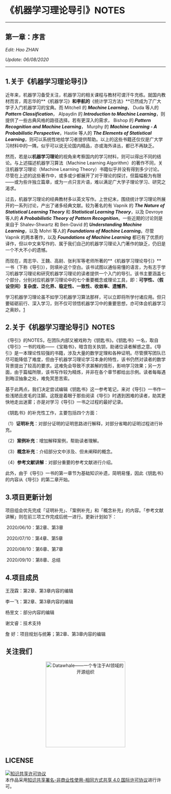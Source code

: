 # 《机器学习理论导引》NOTES

---

## 第一章：序言

*Edit: Hao ZHAN*

*Update: 06/08/2020*

---

## 1.关于《机器学习理论导引》

近年来，机器学习备受关注，机器学习的相关课程与教材可谓汗牛充栋。就国内教材而言，周志华的**《机器学习》**和李航的**《统计学习方法》**已然成为了广大学子入门机器学习的宝典。而 Mitchell 的 ***Machine Learning***， Duda 等人的 ***Pattern Classification***， Alpaydin 的 ***Introduction to Machine Learning***，则提供了一些古典风格的路径选择。若有更深入的需求， Bishop 的 ***Pattern Recognition and Machine Learning***， Murphy 的 ***Machine Learning - A Probabilistic Perspective***，Hastie 等人的 ***The Elements of Statistical Learning***，则可以系统性地给学习者提供帮助。以上的这些书籍还仅仅是广大学习材料中的一隅，似乎可以说无论国内精品，亦或海外译丛，都已不再缺乏。

然而，若是以**机器学习理论**的视角来考察国内的学习材料，则可以得出不同的结论。与上述描述机器学习算法（Machine Learning Algorithm）的著作不同，关注机器学习理论（Machine Learning Theory）书籍似乎并没有得到多少讨论。尽管在上述的这些著作中，或多或少都展开了对于理论的探讨，但篇幅极为有限——或为些许独立篇章，或为一点只言片语，难以满足广大学子理论学习、研究之渴求。

过去，机器学习理论的经典教材多以英文写作。上世纪末，围绕统计学习理论所展开的一系列讨论，产出了诸多经典文献。较为著名的有 Vapnik 的 ***The Nature of Statistical Learning Theory*** 和 ***Statistical Learning Theory***，以及 Devroye 等人的 ***A Probabilistic Theory of Pattern Recognition***。一些近期的讨论则是来自于 Shalev-Shwartz 和 Ben-David 的 ***Understanding Machine Learning***，以及 Mohri 等人的 ***Foundations of Machine Learning***。尽管 Vapnik 的两本著作，以及 ***Foundations of Machine Learning*** 都已有了优质的译作，但以中文来写作的、属于我们自己的机器学习理论入门著作的缺乏，仍旧是一个不大不小的遗憾。

而现在，周志华、王魏、高尉、张利军等老师所著的**《机器学习理论导引》**一书（下称《导引》），则填补这个空白。该书试图以通俗易懂的语言，为有志于学习机器学习理论和研究机器学习理论的读者提供一个入门的导引。该书主要涵盖七个部分，分别对应机器学习理论中的七个重要概念或理论工具，即：**可学性、（假设空间）复杂度、泛化界、稳定性、一致性、收敛率、遗憾界**。

学习机器学习理论虽不如学习机器学习算法那样，可以立即将所学付诸应用。但只要砥砺前行、深入学习，则不仅可领悟机器学习中的重要思想，亦可体会机器学习之奥妙。[1]   

## 2.关于《机器学习理论导引》NOTES

《导引》的NOTES，在团队内部又被戏称为《钥匙书》。《钥匙书》一名，取自《导引》一书的戏称——《宝箱书》，暗含抱关执钥，助诸位读者解惑之意。《导引》是一本理论性较强的书籍，涉及大量的数学定理和各种证明。尽管撰写团队已尽可能降低了难度，但由于机器学习理论学习本身的特性，该书仍然对读者的数学背景提出了较高的要求。这难免会导致不求甚解的情形，影响学习效果；另一方面，由于篇幅所限，该书写作较为精炼，并非在各个章节都给出示例。读者每每遇到晦涩抽象之处，难免冥思苦索。

基于此两点，我们决定尝试编辑《钥匙书》这一参考笔记，来对《导引》一书作一些浅陋且皮毛的注脚。这既是着眼于那些阅读《导引》时遇到困难的读者，助其更快地走出迷雾；亦是对学习《导引》一书之过程的最好记录。

《钥匙书》的补充性工作，主要包括四个方面：

（1）**证明补充**：对部分证明的证明思路进行解释，对部分省略的证明过程进行补充。

（2）**案例补充**：增加解释案例，帮助读者理解。

（3）**概念补充**：介绍部分文中涉及、但未阐释的概念。

（4）**参考文献讲解**：对部分重要的参考文献进行介绍。

此外，由于《导引》一书的第一章节为基础知识补遗，简明易懂，因此《钥匙书》的内容从《导引》的第二章开始。



## 3.项目更新计划

项目组会优先完成「证明补充」、「案例补充」和「概念补充」的内容。「参考文献讲解」则在前三项工作完成后统一进行。更新计划如下：

​	2020/06/10：第2章、第3章

​	2020/07/10：第4章、第5章

​	2020/08/10：第6章、第7章

​	2020/09/10：第8章、总结



## 4.项目成员

王茂霖：第2章、第3章内容的编辑			

李一飞：第2章、第3章内容的编辑

杨昱文：部分内容的编辑

谢文睿：技术支持

詹	好：项目规划与统筹；第2章、第3章内容的编辑



[1]:关于学习理论的作用，可参阅《机器学习理论导引》1.5节内容。

## 关注我们
<div align=center>
<img src="https://raw.githubusercontent.com/datawhalechina/pumpkin-book/master/res/qrcode.jpeg" width = "250" height = "270" alt="Datawhale——一个专注于AI领域的开源组织">
</div>

## LICENSE
<a rel="license" href="http://creativecommons.org/licenses/by-nc-sa/4.0/"><img alt="知识共享许可协议" style="border-width:0" src="https://i.creativecommons.org/l/by-nc-sa/4.0/88x31.png" /></a><br />本作品采用<a rel="license" href="http://creativecommons.org/licenses/by-nc-sa/4.0/">知识共享署名-非商业性使用-相同方式共享 4.0 国际许可协议</a>进行许可。